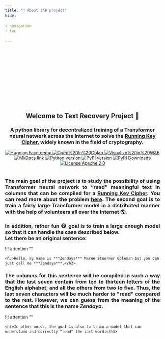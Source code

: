 ```yaml
---
title: "🤷 About the project"
hide:

- navigation
- toc

---
```

<h1 align="center"><img src="https://github.com/alex-snd/TRecover/blob/assets/preview_animation_white.gif?raw=true" alt="Preview Animation"/></h1>
<div align="center">
    <h2 align="center">Welcome to Text Recovery Project 👋 </h2>
    <h3 align="center">A python library for decentralized training of a Transformer neural network across the Internet to solve the <a href="https://en.wikipedia.org/wiki/Running_key_cipher">Running Key Cipher</a>, widely known in the field of cryptography.</h3>
    <a href="https://huggingface.co/spaces/alex-snd/TRecover">
        <img src="https://img.shields.io/badge/demo-%F0%9F%A4%97%20Hugging%20Face-blue?color=%2348466D" alt="Hugging Face demo"/>
    </a>
    <a href="https://colab.research.google.com/github/alex-snd/TRecover/blob/master/notebooks/TRecover-train-alone.ipynb">
        <img src="https://img.shields.io/badge/open%20in-Colab-blue?color=%2348466D" alt="Open%20In%20Colab"/>
    </a>
    <a href="https://wandb.ai/snd/TRecover?workspace=user-snd">
        <img src="https://img.shields.io/badge/visualize%20in-W&B-blue?color=%2348466D" alt="Visualize%20in%20W&B"/>
    </a>
    <a href="https://alex-snd.github.io/TRecover">
        <img src="https://img.shields.io/badge/docs-MkDocs-blue.svg?color=%2348466D" alt="MkDocs link"/>
    </a>
    <img src="https://img.shields.io/badge/python-v3.8.5-blue.svg?color=%2348466D" alt="Python version"/>
    <a href="https://badge.fury.io/py/trecover">
        <img src="https://img.shields.io/pypi/v/trecover?color=%2348466D" alt="PyPI version"/>
    </a>
    <img src="https://static.pepy.tech/personalized-badge/trecover?period=total&units=international_system&left_color=grey&right_color=%2348466D&left_text=pypi downloads" alt="PyPi Downloads"/>
    <a href="https://github.com/alex-snd/TRecover/blob/master/LICENSE">
        <img src="https://img.shields.io/badge/license-Apache%202.0-blue.svg?color=%2348466D" alt="License Apache 2.0"/>
    </a>
</div>
<br>

<h3 align="justify">
    The main goal of the project is to study the possibility of using Transformer neural network to “read” meaningful text 
    in columns that can be compiled for a <a href="https://en.wikipedia.org/wiki/Running_key_cipher">Running Key Cipher</a>. 
    You can read more about the problem <a href="https://alex-snd.github.io/TRecover/objective/task_definition">here</a>.
    The second goal is to train a fairly large Transformer model in a distributed manner with the help of volunteers 
    all over the Internet 🌎.
    <br><br>
    In addition, rather fun 😅 goal is to train a large enough model so that it can handle the case described
    below.<br>
    Let there be an original sentence:
</h3>

!!! attention ""

    <h3>Hello, my name is ***Zendaya*** Maree Stoermer Coleman but you can just call me ***Zendaya***.</h3>

<h3 align="justify">
    The columns for this sentence will be compiled in such a way that the last seven contain from ten to thirteen 
    letters of the English alphabet, and all the others from two to five. Thus, the last seven characters will be much 
    harder to "read" compared to the rest. However, we can guess from the meaning of the sentence that this is the 
    name <b><i>Zendaya</i></b>.
</h3>

!!! attention ""

    <h3>In other words, the goal is also to train a model that can understand and correctly “read” the last word.</h3>
